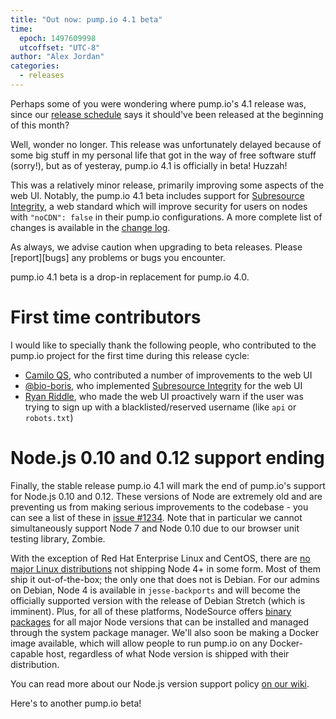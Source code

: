 ```yaml
---
title: "Out now: pump.io 4.1 beta"
time:
  epoch: 1497609998
  utcoffset: "UTC-8"
author: "Alex Jordan"
categories:
  - releases
---
```


Perhaps some of you were wondering where pump.io's 4.1 release was, since our [release schedule][] says it should've been released at the beginning of this month?

Well, wonder no longer. This release was unfortunately delayed because of some big stuff in my personal life that got in the way of free software stuff (sorry!), but as of yesteray, pump.io 4.1 is officially in beta! Huzzah!

This was a relatively minor release, primarily improving some aspects of the web UI. Notably, the pump.io 4.1 beta includes support for [Subresource Integrity][], a web standard which will improve security for users on nodes with `"noCDN": false` in their pump.io configurations. A more complete list of changes is available in the [change log][].

As always, we advise caution when upgrading to beta releases. Please [report][bugs] any problems or bugs you encounter.

pump.io 4.1 beta is a drop-in replacement for pump.io 4.0.

# First time contributors

I would like to specially thank the following people, who contributed to the pump.io project for the first time during this release cycle:

* [Camilo QS][], who contributed a number of improvements to the web UI
* [@bio-boris][], who implemented [Subresource Integrity][] for the web UI
* [Ryan Riddle][], who made the web UI proactively warn if the user was trying to sign up with a blacklisted/reserved username (like `api` or `robots.txt`)

# Node.js 0.10 and 0.12 support ending

Finally, the stable release pump.io 4.1 will mark the end of pump.io's support for Node.js 0.10 and 0.12. These versions of Node are extremely old and are preventing us from making serious improvements to the codebase - you can see a list of these in [issue #1234][]. Note that in particular we cannot simultaneously support Node 7 and Node 0.10 due to our browser unit testing library, Zombie.

With the exception of Red Hat Enterprise Linux and CentOS, there are [no major Linux distributions][nodecompat] not shipping Node 4+ in some form. Most of them ship it out-of-the-box; the only one that does not is Debian. For our admins on Debian, Node 4 is available in `jesse-backports` and will become the officially supported version with the release of Debian Stretch (which is imminent). Plus, for all of these platforms, NodeSource offers [binary packages][] for all major Node versions that can be installed and managed through the system package manager. We'll also soon be making a Docker image available, which will allow people to run pump.io on any Docker-capable host, regardless of what Node version is shipped with their distribution.

You can read more about our Node.js version support policy [on our wiki][versions].

Here's to another pump.io beta!

 [release schedule]: https://github.com/pump-io/pump.io/wiki/Release-cycle
 [Subresource Integrity]: https://developer.mozilla.org/en-US/docs/Web/Security/Subresource_Integrity
 [change log]: https://github.com/pump-io/pump.io/blob/master/CHANGELOG.md#410-beta-0---2017-06-15
 [report]: https://github.com/pump-io/pump.io/issues/new
 [Camilo QS]: https://github.com/vxcamiloxv
 [@bio-boris]: https://github.com/bio-boris
 [Ryan Riddle]: https://github.com/RyanRiddle
 [issue #1234]: https://github.com/pump-io/pump.io/issues/1234
 [nodecompat]: https://nodecompat.com/
 [binary packages]: https://github.com/nodesource/distributions
 [versions]: https://github.com/pump-io/pump.io/wiki/Node.js-version-support-policy
